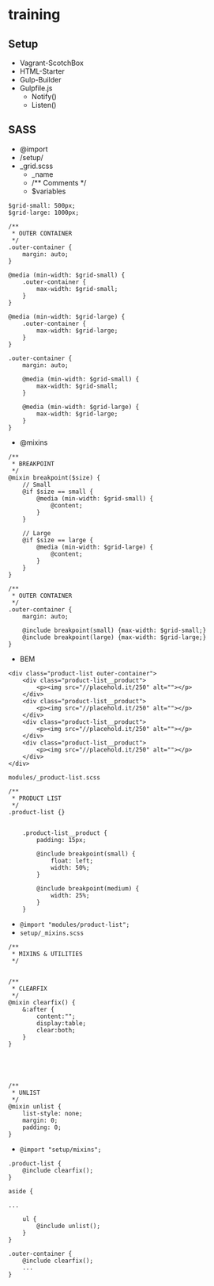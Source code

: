 # training

## Setup
- Vagrant-ScotchBox
- HTML-Starter
- Gulp-Builder
- Gulpfile.js
  - Notify()
  - Listen()

## SASS
- @import
- /setup/
- _grid.scss
  - _name
  - /** Comments */
  - $variables

```
$grid-small: 500px;
$grid-large: 1000px;
```

```
/**
 * OUTER CONTAINER
 */
.outer-container {
    margin: auto;
}

@media (min-width: $grid-small) {
    .outer-container {
        max-width: $grid-small;
    }
}

@media (min-width: $grid-large) {
    .outer-container {
        max-width: $grid-large;
    }
}
```
```
.outer-container {
    margin: auto;

    @media (min-width: $grid-small) {
        max-width: $grid-small;
    }

    @media (min-width: $grid-large) {
        max-width: $grid-large;
    }
}
```
- @mixins
```
/**
 * BREAKPOINT
 */
@mixin breakpoint($size) {
    // Small
    @if $size == small {
        @media (min-width: $grid-small) {
            @content;
        }
    }

    // Large
    @if $size == large {
        @media (min-width: $grid-large) {
            @content;
        }
    }
}

/**
 * OUTER CONTAINER
 */
.outer-container {
    margin: auto;

    @include breakpoint(small) {max-width: $grid-small;}
    @include breakpoint(large) {max-width: $grid-large;}
}
```
- BEM
```
<div class="product-list outer-container">
    <div class="product-list__product">
        <p><img src="//placehold.it/250" alt=""></p>
    </div>
    <div class="product-list__product">
        <p><img src="//placehold.it/250" alt=""></p>
    </div>
    <div class="product-list__product">
        <p><img src="//placehold.it/250" alt=""></p>
    </div>
    <div class="product-list__product">
        <p><img src="//placehold.it/250" alt=""></p>
    </div>
</div>
```
`modules/_product-list.scss`
```
/**
 * PRODUCT LIST
 */
.product-list {}

    
    .product-list__product {
        padding: 15px;

        @include breakpoint(small) {
            float: left;
            width: 50%;
        }

        @include breakpoint(medium) {
            width: 25%;
        }
    }
```
- `@import "modules/product-list";`
- `setup/_mixins.scss`
```
/**
 * MIXINS & UTILITIES
 */


/**
 * CLEARFIX
 */
@mixin clearfix() {
    &:after {
        content:"";
        display:table;
        clear:both;
    }
}





/**
 * UNLIST
 */
@mixin unlist {
    list-style: none;
    margin: 0;
    padding: 0;
}
```
- `@import "setup/mixins";`
```
.product-list {
    @include clearfix();
}
```
```
aside {

...

    ul {
        @include unlist();
    }
}
```
```
.outer-container {
    @include clearfix();
    ...
}
```
